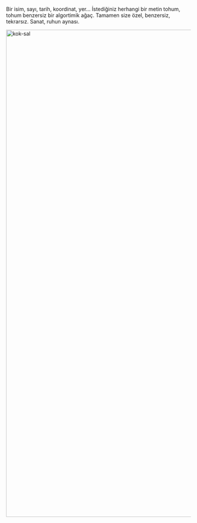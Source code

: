 Bir isim, sayı, tarih, koordinat, yer... İstediğiniz herhangi bir metin tohum, tohum benzersiz bir algortimik ağaç. Tamamen size özel, benzersiz, tekrarsız. Sanat, ruhun aynası. 

<img width="1920" height="1328" alt="kok-sal" src="https://github.com/user-attachments/assets/bf12b95a-c995-47e7-812e-f2d901359750" />
